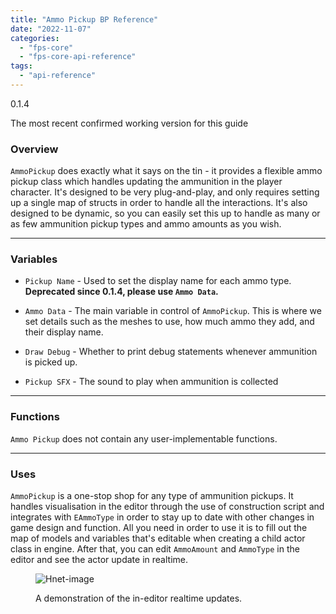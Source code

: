 ```yaml
---
title: "Ammo Pickup BP Reference"
date: "2022-11-07"
categories: 
  - "fps-core"
  - "fps-core-api-reference"
tags: 
  - "api-reference"
---
```


0.1.4

The most recent confirmed working version for this guide

### Overview

`AmmoPickup` does exactly what it says on the tin - it provides a flexible ammo pickup class which handles updating the ammunition in the player character. It's designed to be very plug-and-play, and only requires setting up a single map of structs in order to handle all the interactions. It's also designed to be dynamic, so you can easily set this up to handle as many or as few ammunition pickup types and ammo amounts as you wish.

* * *

### Variables

- `Pickup Name` - Used to set the display name for each ammo type. **Deprecated since 0.1.4, please use `Ammo Data`.**

- `Ammo Data` - The main variable in control of `AmmoPickup`. This is where we set details such as the meshes to use, how much ammo they add, and their display name.

- `Draw Debug` - Whether to print debug statements whenever ammunition is picked up.

- `Pickup SFX` - The sound to play when ammunition is collected

* * *

### Functions

`Ammo Pickup` does not contain any user-implementable functions.

* * *

### Uses

`AmmoPickup` is a one-stop shop for any type of ammunition pickups. It handles visualisation in the editor through the use of construction script and integrates with `EAmmoType` in order to stay up to date with other changes in game design and function. All you need in order to use it is to fill out the map of models and variables that's editable when creating a child actor class in engine. After that, you can edit `AmmoAmount` and `AmmoType` in the editor and see the actor update in realtime.

<figure>

![Hnet-image](images/164740158-31dc8814-086e-4c42-81bf-2f1cc7b22d2c.gif)

<figcaption>

A demonstration of the in-editor realtime updates.

</figcaption>

</figure>
